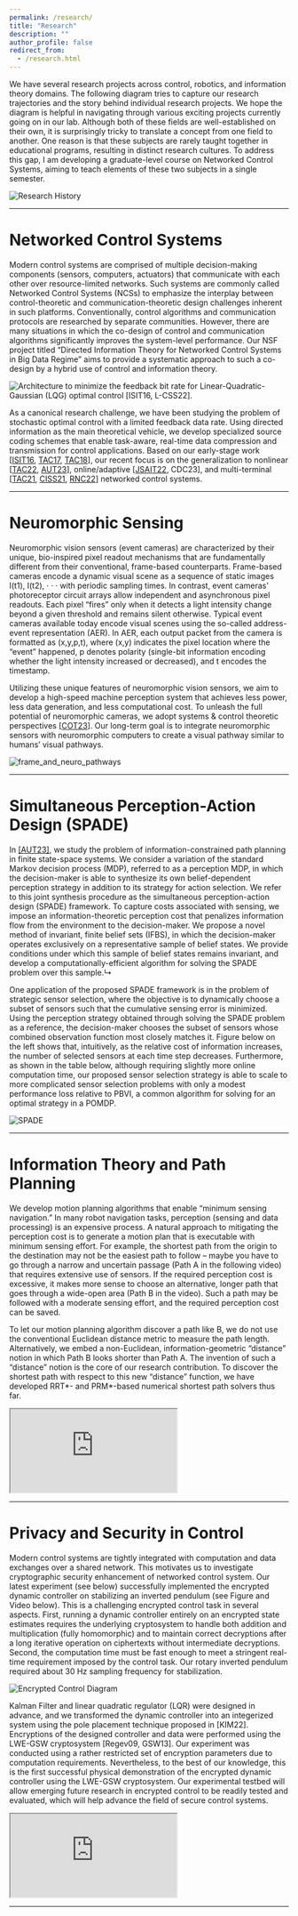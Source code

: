 ```yaml
---
permalink: /research/
title: "Research"
description: ""
author_profile: false
redirect_from: 
  - /research.html
---
```


We have several research projects across control, robotics, and information theory domains. The following diagram tries to capture our research trajectories and the story behind individual research projects. We hope the diagram is helpful in navigating through various exciting projects currently going on in our lab.
Although both of these fields are well-established on their own, it is surprisingly tricky to translate a concept from one field to another. One reason is that these subjects are rarely taught together in educational programs, resulting in distinct research cultures. To address this gap, I am developing a graduate-level course on Networked Control Systems, aiming to teach elements of these two subjects in a single semester.

![Research History](/images/research_history.png)

---

Networked Control Systems
======
Modern control systems are comprised of multiple decision-making components (sensors, computers, actuators) that communicate with each other over resource-limited networks. Such systems are commonly called Networked Control Systems (NCSs) to emphasize the interplay between control-theoretic and communication-theoretic design challenges inherent in such platforms. Conventionally, control algorithms and communication protocols are researched by separate communities. However, there are many situations in which the co-design of control and communication algorithms significantly improves the system-level performance. Our NSF project titled “Directed Information Theory for Networked Control Systems in Big Data Regime” aims to provide a systematic approach to such a co-design by a hybrid use of control and information theory.

![Architecture to minimize the feedback bit rate for Linear-Quadratic-Gaussian (LQG) optimal control [ISIT16, L-CSS22].](/images/ncs-1280x625.png)

As a canonical research challenge, we have been studying the problem of stochastic optimal control with a limited feedback data rate. Using directed information as the main theoretical vehicle, we develop specialized source coding schemes that enable task-aware, real-time data compression and transmission for control applications. Based on our early-stage work [[ISIT16](https://ieeexplore.ieee.org/document/7541729), [TAC17](https://ieeexplore.ieee.org/document/7546898), [TAC18](https://ieeexplore.ieee.org/abstract/document/7935462)], our recent focus is on the generalization to nonlinear [[TAC22](https://www.sciencedirect.com/science/article/abs/pii/S000510982300300X), [AUT23](https://ieeexplore.ieee.org/document/9388883)], online/adaptive [[JSAIT22](https://ieeexplore.ieee.org/document/10002900), CDC23], and multi-terminal [[TAC21](https://ieeexplore.ieee.org/document/9531489), [CISS21](https://ieeexplore.ieee.org/document/9400217), [RNC22](https://onlinelibrary.wiley.com/doi/abs/10.1002/rnc.6076)] networked control systems.

---

Neuromorphic Sensing
======
Neuromorphic vision sensors (event cameras) are characterized by their unique, bio-inspired pixel readout mechanisms that are fundamentally different from their conventional, frame-based counterparts. Frame-based cameras encode a dynamic visual scene as a sequence of static images I(t1), I(t2), · · · with periodic sampling times. In contrast, event cameras’ photoreceptor circuit arrays allow independent and asynchronous pixel readouts. Each pixel “fires” only when it detects a light intensity change beyond a given threshold and remains silent otherwise. Typical event cameras available today encode visual scenes using the so-called address-event representation (AER). In AER, each output packet from the camera is formatted as (x,y,p,t), where (x,y) indicates the pixel location where the “event” happened, p denotes polarity (single-bit information encoding whether the light intensity increased or decreased), and t encodes the timestamp.

Utilizing these unique features of neuromorphic vision sensors, we aim to develop a high-speed machine perception system that achieves less power, less data generation, and less computational cost. To unleash the full potential of neuromorphic cameras, we adopt systems & control theoretic perspectives [[COT23](https://arxiv.org/abs/2309.06504)]. Our long-term goal is to integrate neuromorphic sensors with neuromorphic computers to create a visual pathway similar to humans’ visual pathways.

![frame_and_neuro_pathways](/images/frame_and_neuro_pathways-1280x628.png)

---

Simultaneous Perception-Action Design (SPADE)
======

In [[AUT23]](https://www.sciencedirect.com/science/article/abs/pii/S000510982300300X), we study the problem of information-constrained path planning in finite state-space systems. We consider a variation of the standard Markov decision process (MDP), referred to as a perception MDP, in which the decision-maker is able to synthesize its own belief-dependent perception strategy in addition to its strategy for action selection. We refer to this joint synthesis procedure as the simultaneous perception-action design (SPADE) framework. To capture costs associated with sensing, we impose an information-theoretic perception cost that penalizes information flow from the environment to the decision-maker. We propose a novel method of invariant, finite belief sets (IFBS), in which the decision-maker operates exclusively on a representative sample of belief states. We provide conditions under which this sample of belief states remains invariant, and develop a computationally-efficient algorithm for solving the SPADE problem over this sample.↳

One application of the proposed SPADE framework is in the problem of strategic sensor selection, where the objective is to dynamically choose a subset of sensors such that the cumulative sensing error is minimized. Using the perception strategy obtained through solving the SPADE problem as a reference, the decision-maker chooses the subset of sensors whose combined observation function most closely matches it. Figure below on the left shows that, intuitively, as the relative cost of information increases, the number of selected sensors at each time step decreases. Furthermore, as shown in the table below, although requiring slightly more online computation time, our proposed sensor selection strategy is able to scale to more complicated sensor selection problems with only a modest performance loss relative to PBVI, a common algorithm for solving for an optimal strategy in a POMDP.


![SPADE](/images/Screen-Shot-2023-10-02-at-7.42.40-PM-4-1280x743.png)

---

Information Theory and Path Planning
======

We develop motion planning algorithms that enable “minimum sensing navigation.” In many robot navigation tasks, perception (sensing and data processing) is an expensive process. A natural approach to mitigating the perception cost is to generate a motion plan that is executable with minimum sensing effort. For example, the shortest path from the origin to the destination may not be the easiest path to follow – maybe you have to go through a narrow and uncertain passage (Path A in the following video) that requires extensive use of sensors. If the required perception cost is excessive, it makes more sense to choose an alternative, longer path that goes through a wide-open area (Path B in the video). Such a path may be followed with a moderate sensing effort, and the required perception cost can be saved.

To let our motion planning algorithm discover a path like B, we do not use the conventional Euclidean distance metric to measure the path length. Alternatively, we embed a non-Euclidean, information-geometric “distance” notion in which Path B looks shorter than Path A. The invention of such a “distance” notion is the core of our research contribution. To discover the shortest path with respect to this new “distance” function, we have developed RRT*- and PRM*-based numerical shortest path solvers thus far.

<iframe src="https://www.youtube.com/embed/5MHLmFykZ9I"></iframe>

---

Privacy and Security in Control
======

Modern control systems are tightly integrated with computation and data exchanges over a shared network. This motivates us to investigate cryptographic security enhancement of networked control system. Our latest experiment (see below) successfully implemented the encrypted dynamic controller on stabilizing an inverted pendulum (see Figure and Video below). This is a challenging encrypted control task in several aspects. First, running a dynamic controller entirely on an encrypted state estimates requires the underlying cryptosystem to handle both addition and multiplication (fully homomorphic) and to maintain correct decryptions after a long iterative operation on ciphertexts without intermediate decryptions. Second, the computation time must be fast enough to meet a stringent real-time requirement imposed by the control task. Our rotary inverted pendulum required about 30 Hz sampling frequency for stabilization.

![Encrypted Control Diagram](/images/enc_dyn_control_figure_web.png)

Kalman Filter and linear quadratic regulator (LQR) were designed in advance, and we transformed the dynamic controller into an integerized system using the pole placement technique proposed in [KIM22]. Encryptions of the designed controller and data were performed using the LWE-GSW cryptosystem [Regev09, GSW13]. Our experiment was conducted using a rather restricted set of encryption parameters due to computation requirements. Nevertheless, to the best of our knowledge, this is the first successful physical demonstration of the encrypted dynamic controller using the LWE-GSW cryptosystem. Our experimental testbed will allow emerging future research in encrypted control to be readily tested and evaluated, which will help advance the field of secure control systems.

<iframe src="https://www.youtube.com/embed/UROEGujwwx8"></iframe>

---